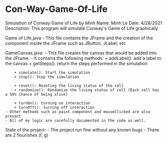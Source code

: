 # Con-Way-Game-Of-Life
Simulation of Conway Game of Life by Minh
Name: Minh Le
Date: 4/28/2021
Description:
This program will simulate Conway's Game of Life graphically 


Game of Life.java
    - This file contains the JFrame and the creation of the component inside the JFrame such as JButton, JLabel, etc

GameCanvas.java:
    - This file creates the canvas that would be added into the JFrame.
    - It contains the following methods:
        + addLabel(): add a label to the canvas
        + getSteps(): return the steps performed in the simulation
        
        + simulate(): Start the simulation
        + stop(): Stop the simulation
        
        + reset(): Reseting the living status of the cell
        + randomize(): Randomize the living status of cell (Each cell has a 50% chance of being alive)

        + turnOn(): turning on interaction
        + turnOff(): turning off interaction
    - Other methods such as paint component and mouseClicked are also present
    - All of my logic are carefully documented in the code as well. 
    
State of the project:
    - The project run fine without any known bugs
    - There are 2 flourishes (f, g)

